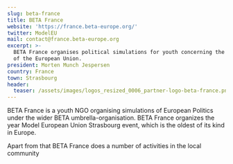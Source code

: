 ```yaml
---
slug: beta-france
title: BETA France
website: 'https://france.beta-europe.org/'
twitter: ModelEU
mail: contact@france.beta-europe.org
excerpt: >-
  BETA France organises political simulations for youth concerning the workings
  of the European Union.
president: Morten Munch Jespersen
country: France
town: Strasbourg
header:
  teaser: /assets/images/logos_resized_0006_partner-logo-beta-france.png
---
```

BETA France is a youth NGO organising simulations of European Politics under the wider BETA umbrella-organisation. BETA France organizes the year Model European Union Strasbourg event, which is the oldest of its kind in Europe. 



Apart from that BETA France does a number of activities in the local community
